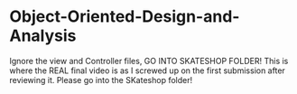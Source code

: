 # Object-Oriented-Design-and-Analysis
Ignore the view and Controller files, GO INTO SKATESHOP FOLDER! This is where the REAL final video is as I screwed up on the first submission after reviewing it. Please go into the SKateshop folder!
